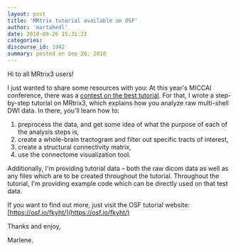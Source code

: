 ```yaml
---
layout: post
title: 'MRtrix tutorial available on OSF'
author: 'martahedl'
date: 2018-09-26 15:31:23
categories:
discourse_id: 1942
summary: posted on Sep 26, 2018
---
```

Hi to all MRtrix3 users! 

I just wanted to share some resources with you: At this year's MICCAI conference, there was a [contest on the best tutorial](http://www.miccai.org/edu/mec.html). For that, I wrote a step-by-step tutorial on MRtrix3, which explains how you analyze raw multi-shell DWI data. In there, you'll learn how to:

1. preprocess the data, and get some idea of what the purpose of each of the analysis steps is,
2. create a whole-brain tractogram and filter out specific tracts of interest, 
3. create a structural connectivity matrix,
4. use the connectome visualization tool.  

Additionally, I'm providing tutorial data – both the raw dicom data as well as any files which are to be created throughout the tutorial. Throughout the tutorial, I'm providing example code which can be directly used on that test data.

If you want to find out more, just visit the OSF tutorial website: [https://osf.io/fkyht/](https://osf.io/fkyht/)

Thanks and enjoy,

Marlene.
            